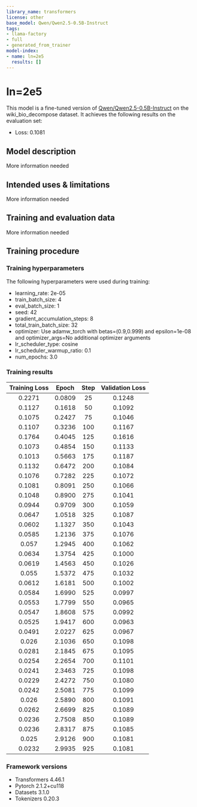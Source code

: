 ```yaml
---
library_name: transformers
license: other
base_model: Qwen/Qwen2.5-0.5B-Instruct
tags:
- llama-factory
- full
- generated_from_trainer
model-index:
- name: ln=2e5
  results: []
---
```


<!-- This model card has been generated automatically according to the information the Trainer had access to. You
should probably proofread and complete it, then remove this comment. -->

# ln=2e5

This model is a fine-tuned version of [Qwen/Qwen2.5-0.5B-Instruct](https://huggingface.co/Qwen/Qwen2.5-0.5B-Instruct) on the wiki_bio_decompose dataset.
It achieves the following results on the evaluation set:
- Loss: 0.1081

## Model description

More information needed

## Intended uses & limitations

More information needed

## Training and evaluation data

More information needed

## Training procedure

### Training hyperparameters

The following hyperparameters were used during training:
- learning_rate: 2e-05
- train_batch_size: 4
- eval_batch_size: 1
- seed: 42
- gradient_accumulation_steps: 8
- total_train_batch_size: 32
- optimizer: Use adamw_torch with betas=(0.9,0.999) and epsilon=1e-08 and optimizer_args=No additional optimizer arguments
- lr_scheduler_type: cosine
- lr_scheduler_warmup_ratio: 0.1
- num_epochs: 3.0

### Training results

| Training Loss | Epoch  | Step | Validation Loss |
|:-------------:|:------:|:----:|:---------------:|
| 0.2271        | 0.0809 | 25   | 0.1248          |
| 0.1127        | 0.1618 | 50   | 0.1092          |
| 0.1075        | 0.2427 | 75   | 0.1046          |
| 0.1107        | 0.3236 | 100  | 0.1167          |
| 0.1764        | 0.4045 | 125  | 0.1616          |
| 0.1073        | 0.4854 | 150  | 0.1133          |
| 0.1013        | 0.5663 | 175  | 0.1187          |
| 0.1132        | 0.6472 | 200  | 0.1084          |
| 0.1076        | 0.7282 | 225  | 0.1072          |
| 0.1081        | 0.8091 | 250  | 0.1066          |
| 0.1048        | 0.8900 | 275  | 0.1041          |
| 0.0944        | 0.9709 | 300  | 0.1059          |
| 0.0647        | 1.0518 | 325  | 0.1087          |
| 0.0602        | 1.1327 | 350  | 0.1043          |
| 0.0585        | 1.2136 | 375  | 0.1076          |
| 0.057         | 1.2945 | 400  | 0.1062          |
| 0.0634        | 1.3754 | 425  | 0.1000          |
| 0.0619        | 1.4563 | 450  | 0.1026          |
| 0.055         | 1.5372 | 475  | 0.1032          |
| 0.0612        | 1.6181 | 500  | 0.1002          |
| 0.0584        | 1.6990 | 525  | 0.0997          |
| 0.0553        | 1.7799 | 550  | 0.0965          |
| 0.0547        | 1.8608 | 575  | 0.0992          |
| 0.0525        | 1.9417 | 600  | 0.0963          |
| 0.0491        | 2.0227 | 625  | 0.0967          |
| 0.026         | 2.1036 | 650  | 0.1098          |
| 0.0281        | 2.1845 | 675  | 0.1095          |
| 0.0254        | 2.2654 | 700  | 0.1101          |
| 0.0241        | 2.3463 | 725  | 0.1098          |
| 0.0229        | 2.4272 | 750  | 0.1080          |
| 0.0242        | 2.5081 | 775  | 0.1099          |
| 0.026         | 2.5890 | 800  | 0.1091          |
| 0.0262        | 2.6699 | 825  | 0.1089          |
| 0.0236        | 2.7508 | 850  | 0.1089          |
| 0.0236        | 2.8317 | 875  | 0.1085          |
| 0.025         | 2.9126 | 900  | 0.1081          |
| 0.0232        | 2.9935 | 925  | 0.1081          |


### Framework versions

- Transformers 4.46.1
- Pytorch 2.1.2+cu118
- Datasets 3.1.0
- Tokenizers 0.20.3
